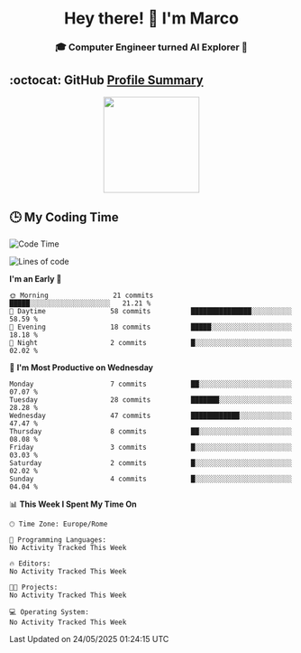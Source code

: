 <h1 align="center">Hey there! 👋 I'm Marco</h1> <h3 align="center">🎓 Computer Engineer turned AI Explorer 🌌</h3>

## :octocat: GitHub <a href="https://github.com/vn7n24fzkq/github-profile-summary-cards">Profile Summary</a>

<p align="center">
   <img style="height:170px;display:inline-block" src="http://github-profile-summary-cards.vercel.app/api/cards/profile-details?username=MarcoDelCore&theme=github_dark" />
</p>

## :clock3: My Coding Time 

<!--START_SECTION:waka-->
![Code Time](http://img.shields.io/badge/Code%20Time-76%20hrs%2059%20mins-blue)

![Lines of code](https://img.shields.io/badge/From%20Hello%20World%20I%27ve%20Written-105.3%20thousand%20lines%20of%20code-blue)

**I'm an Early 🐤** 

```text
🌞 Morning                21 commits          █████░░░░░░░░░░░░░░░░░░░░   21.21 % 
🌆 Daytime                58 commits          ███████████████░░░░░░░░░░   58.59 % 
🌃 Evening                18 commits          █████░░░░░░░░░░░░░░░░░░░░   18.18 % 
🌙 Night                  2 commits           █░░░░░░░░░░░░░░░░░░░░░░░░   02.02 % 
```
📅 **I'm Most Productive on Wednesday** 

```text
Monday                   7 commits           ██░░░░░░░░░░░░░░░░░░░░░░░   07.07 % 
Tuesday                  28 commits          ███████░░░░░░░░░░░░░░░░░░   28.28 % 
Wednesday                47 commits          ████████████░░░░░░░░░░░░░   47.47 % 
Thursday                 8 commits           ██░░░░░░░░░░░░░░░░░░░░░░░   08.08 % 
Friday                   3 commits           █░░░░░░░░░░░░░░░░░░░░░░░░   03.03 % 
Saturday                 2 commits           █░░░░░░░░░░░░░░░░░░░░░░░░   02.02 % 
Sunday                   4 commits           █░░░░░░░░░░░░░░░░░░░░░░░░   04.04 % 
```


📊 **This Week I Spent My Time On** 

```text
🕑︎ Time Zone: Europe/Rome

💬 Programming Languages: 
No Activity Tracked This Week

🔥 Editors: 
No Activity Tracked This Week

🐱‍💻 Projects: 
No Activity Tracked This Week

💻 Operating System: 
No Activity Tracked This Week
```


 Last Updated on 24/05/2025 01:24:15 UTC
<!--END_SECTION:waka-->
